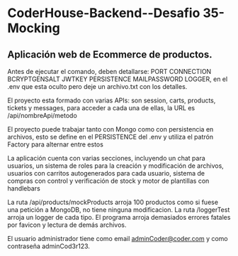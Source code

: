 <h1>CoderHouse-Backend--Desafio 35-Mocking</h1>
<h2>Aplicación web de Ecommerce de productos.</h2>


Antes de ejecutar el comando, deben detallarse: PORT CONNECTION BCRYPTGENSALT JWTKEY PERSISTENCE MAILPASSWORD LOGGER, en el .env que esta oculto pero deje un archivo.txt con los detalles.

El proyecto esta formado con varias APIs: son session, carts, products, tickets y messages, para acceder a cada una de ellas, la URL es /api/nombreApi/metodo

El proyecto puede trabajar tanto con Mongo como con persistencia en archivos, esto se define en el PERSISTENCE del .env y utiliza el patrón Factory para alternar entre estos

La aplicación cuenta con varias secciones, incluyendo un chat para usuarios, un sistema de roles para la creación y modificación de archivos, usuarios con carritos autogenerados para cada usuario, sistema de compras con control y verificación de stock y motor de plantillas con handlebars

La ruta /api/products/mockProducts arroja 100 productos como si fuese una petición a MongoDB, no tiene ninguna modificacion.
La ruta /loggerTest arroja un logger de cada tipo.
El programa arroja demasiados errores fatales por favicon y lectura de demás archivos.

El usuario administrador tiene como email adminCoder@coder.com y como contraseña adminCod3r123.
